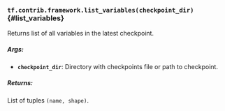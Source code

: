 ### `tf.contrib.framework.list_variables(checkpoint_dir)` {#list_variables}

Returns list of all variables in the latest checkpoint.

##### Args:


*  <b>`checkpoint_dir`</b>: Directory with checkpoints file or path to checkpoint.

##### Returns:

  List of tuples `(name, shape)`.

